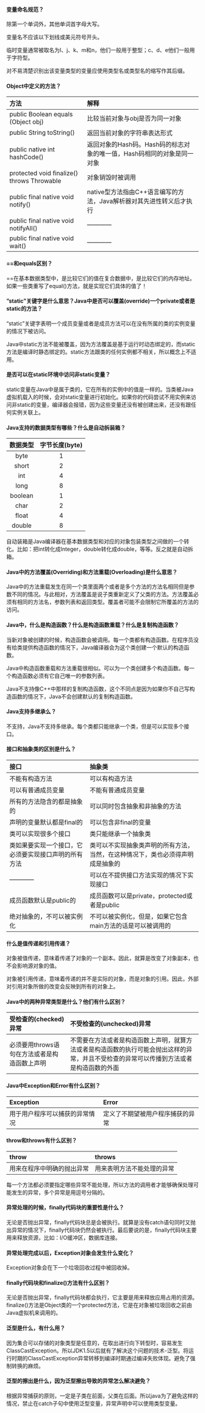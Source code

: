 #### 变量命名规范？
除第一个单词外，其他单词首字母大写。


变量名不应该以下划线或美元符号开头。


临时变量通常被取名为I、j、k、m和n，他们一般用于整型；c、d、e他们一般用于字符型。


对不易清楚识别出该变量类型的变量应使用类型名或类型名的缩写作其后缀。


#### Object中定义的方法？
| 方法 | 解释 | 
| :----- | :----- | 
| public Boolean equals (Object obj) | 比较当前对象与obj是否为同一对象 | 
| public String toString() | 返回当前对象的字符串表达形式 | 
| public native int hashCode() | 返回对象的Hash码。Hash码的标志对象的唯一值，Hash码相同的对象是同一对象 | 
| protected void finalize() throws Throwable | 对象销毁时被调用 | 
| public final native void notify() | native型方法指由C++语言编写的方法，Java解析器对其先进性转义后才执行 | 
| public final native void notifyAll() | ———— | 
| public final native void wait() | ———— | 


#### ==和equals区别？
==在基本数据类型中，是比较它们的值在复合数据中，是比较它们的内存地址。如果一些类重写了equal()方法，就是实现它们具体的值了！

#### ”static”关键字是什么意思？Java中是否可以覆盖(override)一个private或者是static的方法？
“static”关键字表明一个成员变量或者是成员方法可以在没有所属的类的实例变量的情况下被访问。


Java中static方法不能被覆盖，因为方法覆盖是基于运行时动态绑定的，而static方法是编译时静态绑定的。static方法跟类的任何实例都不相关，所以概念上不适用。


#### 是否可以在static环境中访问非static变量？
static变量在Java中是属于类的，它在所有的实例中的值是一样的。当类被Java虚拟机载入的时候，会对static变量进行初始化。如果你的代码尝试不用实例来访问非static的变量，编译器会报错，因为这些变量还没有被创建出来，还没有跟任何实例关联上。


#### Java支持的数据类型有哪些？什么是自动拆装箱？
| 数据类型 | 字节长度(byte) |
| :----: | :----: |
| byte | 1 |
| short | 2 |
| int | 4 |
| long | 8 |
| boolean | 1 |
| char | 2 |
| float | 4 |
| double | 8 |


自动装箱是Java编译器在基本数据类型和对应的对象包装类型之间做的一个转化。比如：把int转化成Integer，double转化成double，等等。反之就是自动拆箱。


#### Java中的方法覆盖(Overriding)和方法重载(Overloading)是什么意思？
Java中的方法重载发生在同一个类里面两个或者是多个方法的方法名相同但是参数不同的情况。与此相对，方法覆盖是说子类重新定义了父类的方法。方法覆盖必须有相同的方法名，参数列表和返回类型。覆盖者可能不会限制它所覆盖的方法的访问。


#### Java中，什么是构造函数？什么是构造函数重载？什么是复制构造函数？
当新对象被创建的时候，构造函数会被调用。每一个类都有构造函数。在程序员没有给类提供构造函数的情况下，Java编译器会为这个类创建一个默认的构造函数。


Java中构造函数重载和方法重载很相似。可以为一个类创建多个构造函数。每一个构造函数必须有它自己唯一的参数列表。


Java不支持像C++中那样的复制构造函数，这个不同点是因为如果你不自己写构造函数的情况下，Java不会创建默认的复制构造函数。


#### Java支持多继承么？
不支持，Java不支持多继承。每个类都只能继承一个类，但是可以实现多个接口。


#### 接口和抽象类的区别是什么？
| 接口 | 抽象类 | 
| :----- | :----- | 
| 不能有构造方法 | 可以有构造方法 | 
| 可以有普通成员变量 | 不能有普通成员变量 | 
| 所有的方法隐含的都是抽象的 | 可以同时包含抽象和非抽象的方法 | 
| 声明的变量默认都是final的 | 可以包含非final的变量 | 
| 类可以实现很多个接口 | 类只能继承一个抽象类 | 
| 类如果要实现一个接口，它必须要实现接口声明的所有方法 | 类可以不实现抽象类声明的所有方法，当然，在这种情况下，类也必须得声明成是抽象的 | 
| ———— | 可以在不提供接口方法实现的情况下实现接口 | 
| 成员函数默认是public的 | 成员函数可以是private，protected或者是public | 
| 绝对抽象的，不可以被实例化 | 不可以被实例化，但是，如果它包含main方法的话是可以被调用的 |


#### 什么是值传递和引用传递？
对象被值传递，意味着传递了对象的一个副本。因此，就算是改变了对象副本，也不会影响源对象的值。


对象被引用传递，意味着传递的并不是实际的对象，而是对象的引用。因此，外部对引用对象所做的改变会反映到所有的对象上。


#### Java中的两种异常类型是什么？他们有什么区别？
| 受检查的(checked)异常 | 不受检查的(unchecked)异常 | 
| :----- | :----- | 
| 必须要用throws语句在方法或者是构造函数上声明 | 不需要在方法或者是构造函数上声明，就算方法或者是构造函数的执行可能会抛出这样的异常，并且不受检查的异常可以传播到方法或者是构造函数的外面 | 


#### Java中Exception和Error有什么区别？
| Exception | Error | 
| :----- | :----- | 
| 用于用户程序可以捕获的异常情况 | 定义了不期望被用户程序捕获的异常 | 


#### throw和throws有什么区别？
| throw | throws | 
| :----- | :----- | 
| 用来在程序中明确的抛出异常 | 用来表明方法不能处理的异常 | 


每一个方法都必须要指定哪些异常不能处理，所以方法的调用者才能够确保处理可能发生的异常，多个异常是用逗号分隔的。


#### 异常处理的时候，finally代码块的重要性是什么？
无论是否抛出异常，finally代码块总是会被执行。就算是没有catch语句同时又抛出异常的情况下，finally代码块仍然会被执行。最后要说的是，finally代码块主要用来释放资源，比如：I/O缓冲区，数据库连接。


#### 异常处理完成以后，Exception对象会发生什么变化？
Exception对象会在下一个垃圾回收过程中被回收掉。


#### finally代码块和finalize()方法有什么区别？
无论是否抛出异常，finally代码块都会执行，它主要是用来释放应用占用的资源。finalize()方法是Object类的一个protected方法，它是在对象被垃圾回收之前由Java虚拟机来调用的。


#### 泛型是什么，有什么用？
因为集合可以存储的对象类型是任意的，在取出进行向下转型时，容易发生ClassCastException。所以JDK1.5以后就有了解决这个问题的技术-泛型。将运行时期的ClassCastException异常转移到编译时期通过编译失败体现。避免了强制转换的麻烦。


#### 泛型的擦出是什么，因为泛型擦出导致的异常怎么解决避免？
根据异常捕获的原则，一定是子类在前面，父类在后面。所以java为了避免这样的情况，禁止在catch子句中使用泛型变量，异常声明中可以使用类型变量。



